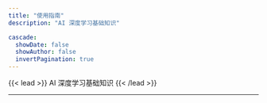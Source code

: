 ```yaml
---
title: "使用指南"
description: "AI 深度学习基础知识"

cascade:
  showDate: false
  showAuthor: false
  invertPagination: true
---
```


{{< lead >}}
AI 深度学习基础知识
{{< /lead >}}


---
